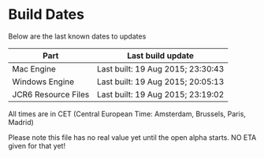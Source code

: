 # Build Dates

Below are the last known dates to updates

Part | Last build update
-----|-----
Mac Engine | Last built: 19 Aug 2015; 23:30:43
Windows Engine | Last built: 19 Aug 2015; 20:05:13
JCR6 Resource Files | Last built: 19 Aug 2015; 23:19:02
All times are in CET (Central European Time: Amsterdam, Brussels, Paris, Madrid)


Please note this file has no real value yet until the open alpha starts. NO ETA given for that yet!
